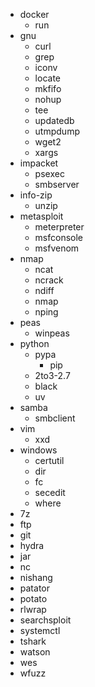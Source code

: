 - docker
  - run
- gnu
  - curl
  - grep
  - iconv
  - locate
  - mkfifo
  - nohup
  - tee
  - updatedb
  - utmpdump
  - wget2
  - xargs
- impacket
  - psexec
  - smbserver
- info-zip
  - unzip
- metasploit
  - meterpreter
  - msfconsole
  - msfvenom
- nmap
  - ncat
  - ncrack
  - ndiff
  - nmap
  - nping
- peas
  - winpeas
- python
  - pypa
    - pip
  - 2to3-2.7
  - black
  - uv
- samba
  - smbclient
- vim
  - xxd
- windows
  - certutil
  - dir
  - fc
  - secedit
  - where
- 7z
- ftp
- git
- hydra
- jar
- nc
- nishang
- patator
- potato
- rlwrap
- searchsploit
- systemctl
- tshark
- watson
- wes
- wfuzz
